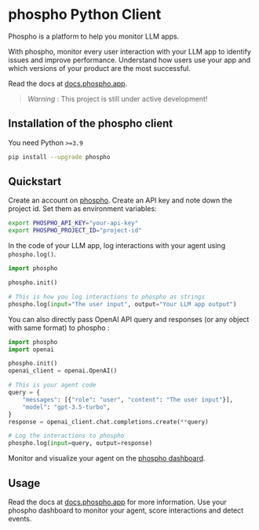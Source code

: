 # phospho Python Client

Phospho is a platform to help you monitor LLM apps.

With phospho, monitor every user interaction with your LLM app to identify issues and improve performance. Understand how users use your app and which versions of your product are the most successful.

Read the docs at [docs.phospho.app](https://docs.phospho.ai/).

> _Warning_ : This project is still under active development!

## Installation of the phospho client

You need Python `>=3.9`

```bash
pip install --upgrade phospho
```

## Quickstart

Create an account on [phospho](https://platform.phospho.ai/). Create an API key and note down the project id. Set them as environment variables:

```bash
export PHOSPHO_API_KEY="your-api-key"
export PHOSPHO_PROJECT_ID="project-id"
```

In the code of your LLM app, log interactions with your agent using `phospho.log()`.

```python
import phospho

phospho.init()

# This is how you log interactions to phospho as strings
phospho.log(input="The user input", output="Your LLM app output")

```

You can also directly pass OpenAI API query and responses (or any object with same format) to phospho :

```python
import phospho
import openai

phospho.init()
openai_client = openai.OpenAI()

# This is your agent code
query = {
    "messages": [{"role": "user", "content": "The user input"}],
    "model": "gpt-3.5-turbo",
}
response = openai_client.chat.completions.create(**query)

# Log the interactions to phospho
phospho.log(input=query, output=response)
```

Monitor and visualize your agent on the [phospho dashboard](https://platform.phospho.ai/).

## Usage

Read the docs at [docs.phospho.app](https://docs.phospho.ai/) for more information.
Use your phospho dashboard to monitor your agent, score interactions and detect events.
